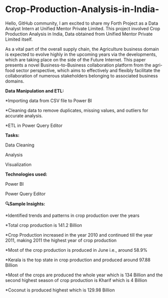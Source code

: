 # Crop-Production-Analysis-in-India-

Hello, GitHub community, I am excited to share my Forth Project as a Data Analyst Intern at Unified Mentor Private Limited. This project involved Crop Production Analysis in India, Data obtained from Unified Mentor Private Limited itself.

As a vital part of the overall supply chain, the Agriculture business domain is expected to evolve highly in the upcoming years via the developments, which are taking place on the side of the Future Internet. This paper presents a novel Business-to-Business collaboration platform from the agri-food sector perspective, which aims to effectively and flexibly facilitate the collaboration of numerous stakeholders belonging to associated business domains. 

**Data Manipulation and ETL:**

*Importing data from CSV file to Power BI

*Cleaning data to remove duplicates, missing values, and outliers for accurate analysis.   

*ETL in Power Query Editor


**Tasks:**

Data Cleaning

Analysis

Visualization


**Technologies used:**

Power BI

Power Query Editor

**🔍Sample Insights:**

*Identified trends and patterns in crop production over the years

*Total crop production is 141.2 Billion

*Crop Production increased in the year 2010 and continued till the year 2011, making 2011 the highest year of crop production

*Most of the crop production is produced in June i.e., around 58.9% 

*Kerala is the top state in crop production and produced around 97.88 Billion

*Most of the crops are produced the whole year which is 134 Billion and the second highest season of crop production is Kharif which is 4 Billion

*Coconut is produced highest which is 129.98 Billion 






